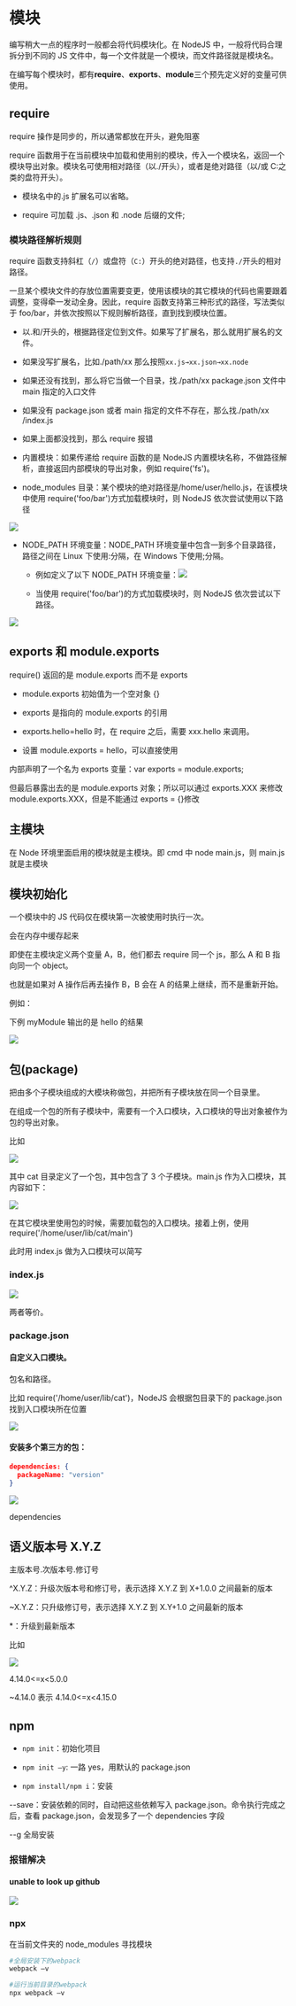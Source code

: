 # 模块

编写稍大一点的程序时一般都会将代码模块化。在 NodeJS 中，一般将代码合理拆分到不同的 JS 文件中，每一个文件就是一个模块，而文件路径就是模块名。

在编写每个模块时，都有**require**、**exports**、**module**三个预先定义好的变量可供使用。

## require

require 操作是同步的，所以通常都放在开头，避免阻塞

require 函数用于在当前模块中加载和使用别的模块，传入一个模块名，返回一个模块导出对象。模块名可使用相对路径（以./开头），或者是绝对路径（以/或 C:之类的盘符开头）。

- 模块名中的.js 扩展名可以省略。

- require 可加载 .js、.json 和 .node 后缀的文件;

### 模块路径解析规则

require 函数支持斜杠（`/`）或盘符（`C:`）开头的绝对路径，也支持`./`开头的相对路径。

一旦某个模块文件的存放位置需要变更，使用该模块的其它模块的代码也需要跟着调整，变得牵一发动全身。因此，require 函数支持第三种形式的路径，写法类似于 foo/bar，并依次按照以下规则解析路径，直到找到模块位置。

- 以.和/开头的，根据路径定位到文件。如果写了扩展名，那么就用扩展名的文件。

- 如果没写扩展名，比如./path/xx 那么按照`xx.js→xx.json→xx.node`

- 如果还没有找到，那么将它当做一个目录，找./path/xx
  package.json 文件中 main 指定的入口文件

- 如果没有 package.json 或者 main 指定的文件不存在，那么找./path/xx /index.js

- 如果上面都没找到，那么 require 报错

- 内置模块：如果传递给 require 函数的是 NodeJS 内置模块名称，不做路径解析，直接返回内部模块的导出对象，例如 require('fs')。

- node_modules 目录：某个模块的绝对路径是/home/user/hello.js，在该模块中使用 require('foo/bar')方式加载模块时，则 NodeJS 依次尝试使用以下路径

![](../images/5e650514891f3f90d015ca9dff9ae612.png)

- NODE_PATH 环境变量：NODE_PATH 环境变量中包含一到多个目录路径，路径之间在 Linux 下使用:分隔，在 Windows 下使用;分隔。

  - 例如定义了以下 NODE_PATH 环境变量：![](../images/ba3233cd5fe5a129383e279a755e4c0a.png)

  - 当使用 require('foo/bar')的方式加载模块时，则 NodeJS 依次尝试以下路径。

![](../images/a78c55a87daf9ca5e2e5aea87246f7a1.png)

## exports 和 module.exports

require() 返回的是 module.exports 而不是 exports

- module.exports 初始值为一个空对象 {}

- exports 是指向的 module.exports 的引用

- exports.hello=hello 时，在 require 之后，需要 xxx.hello 来调用。

- 设置 module.exports = hello，可以直接使用

内部声明了一个名为 exports 变量：var exports = module.exports;

但最后暴露出去的是 module.exports 对象；所以可以通过 exports.XXX 来修改 module.exports.XXX，但是不能通过 exports
= {}修改

## 主模块

在 Node 环境里面启用的模块就是主模块。即 cmd 中 node main.js，则 main.js 就是主模块

## 模块初始化

一个模块中的 JS 代码仅在模块第一次被使用时执行一次。

会在内存中缓存起来

即使在主模块定义两个变量 A，B，他们都去 require 同一个 js，那么 A 和 B 指向同一个 object。

也就是如果对 A 操作后再去操作 B，B 会在 A 的结果上继续，而不是重新开始。

例如：

下例 myModule 输出的是 hello 的结果

![](../images/55219959e74e1ffbdc66a7a9945a19f5.png)

## 包(package)

把由多个子模块组成的大模块称做包，并把所有子模块放在同一个目录里。

在组成一个包的所有子模块中，需要有一个入口模块，入口模块的导出对象被作为包的导出对象。

比如

![](../images/8bf4d8253fb3688725dd7f49a95812a8.png)

其中 cat 目录定义了一个包，其中包含了 3 个子模块。main.js 作为入口模块，其内容如下：

![](../images/ee38689bcfecdaecb775c64300c630a3.png)

在其它模块里使用包的时候，需要加载包的入口模块。接着上例，使用 require('/home/user/lib/cat/main')

此时用 index.js 做为入口模块可以简写

### index.js

![](../images/e75a1afb13b3ca9e1b7a38b4668bd00c.png)

两者等价。

### package.json

#### 自定义入口模块。

包名和路径。

比如 require('/home/user/lib/cat')，NodeJS 会根据包目录下的 package.json 找到入口模块所在位置

![](../images/4c0881f93dfbc92ca5d81d9ba5269f54.png)

#### 安装多个第三方的包：

```json
dependencies: {
  packageName: "version"
}
```

![](../images/a0009f85dfeb7940dfbc61d667f1eae9.png)

dependencies

## 语义版本号 X.Y.Z

主版本号.次版本号.修订号

\^X.Y.Z：升级次版本号和修订号，表示选择 X.Y.Z 到 X+1.0.0 之间最新的版本

\~X.Y.Z：只升级修订号，表示选择 X.Y.Z 到 X.Y+1.0 之间最新的版本

\*：升级到最新版本

比如

![](../images/b7d260fb20dee991f5cbf1fc451e2320.png)

4.14.0\<=x\<5.0.0

\~4.14.0 表示 4.14.0\<=x\<4.15.0

## npm

- `npm init`：初始化项目
- `npm init –y`: 一路 yes，用默认的 package.json

- `npm install/npm i`：安装

\--save：安装依赖的同时，自动把这些依赖写入 package.json。命令执行完成之后，查看
package.json，会发现多了一个 dependencies 字段

\--g 全局安装

### 报错解决

#### unable to look up github

![](../images/1e6855a0b5f2ed3495c7de42c80efe83.png)

### npx

在当前文件夹的 node_modules 寻找模块

```bash
#全局安装下的webpack
webpack –v
```

```bash
#运行当前目录的webpack
npx webpack –v
```
